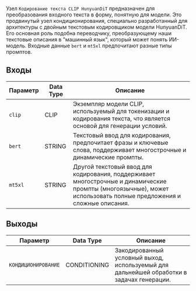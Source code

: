 Узел `Кодирование текста CLIP HunyuanDiT` предназначен для преобразования входного текста в форму, понятную для модели. Это продвинутый узел кондиционирования, специально разработанный для архитектуры с двойным текстовым кодировщиком модели HunyuanDiT.
Его основная роль подобна переводчику, преобразующему наши текстовые описания в "машинный язык", который может понять ИИ-модель. Входные данные `bert` и `mt5xl` предпочитают разные типы промптов.

## Входы

| Параметр | Data Type | Описание |
|----------|-----------|----------|
| `clip` | CLIP | Экземпляр модели CLIP, используемый для токенизации и кодирования текста, что является основой для генерации условий. |
| `bert` | STRING | Текстовый ввод для кодирования, предпочитает фразы и ключевые слова, поддерживает многострочные и динамические промпты. |
| `mt5xl` | STRING | Другой текстовый ввод для кодирования, поддерживает многострочные и динамические промпты (многоязычные), может использовать полные предложения и сложные описания. |

## Выходы

| Параметр | Data Type | Описание |
|----------|-----------|----------|
| `КОНДИЦИОНИРОВАНИЕ` | CONDITIONING | Закодированный условный выход, используемый для дальнейшей обработки в задачах генерации. |
